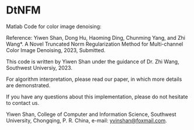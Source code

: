 # DtNFM

Matlab Code for color image denoising:

Reference: Yiwen Shan, Dong Hu, Haoming Ding, Chunming Yang, and Zhi Wang*. A Novel Truncated Norm Regularization Method for Multi-channel Color Image Denoising, 2023, Submitted.

This code is written by Yiwen Shan under the guidance of Dr. Zhi Wang, Southwest Universiy, 2023.

For algorithm interpretation, please read our paper, in which more details are demonstrated.

If you have any questions about this implementation, please do not hesitate to contact us.

Yiwen Shan, College of Computer and Information Science, Southwest University, Chongqing, P. R. China, e-mail: yvinshan@foxmail.com.
